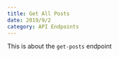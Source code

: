 ```yaml
---
title: Get All Posts
date: 2019/9/2
category: API Endpoints
---
```


This is about the `get-posts` endpoint